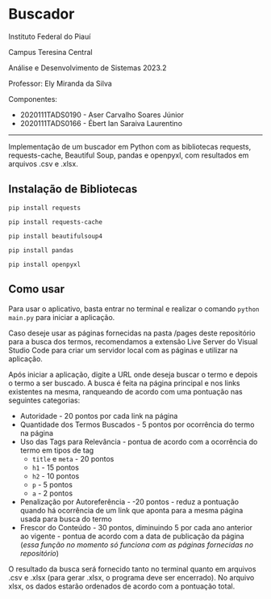# Buscador
Instituto Federal do Piauí

Campus Teresina Central

Análise e Desenvolvimento de Sistemas 2023.2

Professor: Ely Miranda da Silva

Componentes:
- 2020111TADS0190 - Aser Carvalho Soares Júnior
- 2020111TADS0166 - Ébert Ian Saraiva Laurentino

---
Implementação de um buscador em Python com as bibliotecas requests, requests-cache, Beautiful Soup, pandas e openpyxl, com resultados em arquivos .csv e .xlsx.

## Instalação de Bibliotecas

`pip install requests`

`pip install requests-cache`

`pip install beautifulsoup4`

`pip install pandas`

`pip install openpyxl`

## Como usar

Para usar o aplicativo, basta entrar no terminal e realizar o comando `python main.py` para iniciar a aplicação.

Caso deseje usar as páginas fornecidas na pasta /pages deste repositório para a busca dos termos, recomendamos a extensão Live Server do Visual Studio Code para criar um servidor local com as páginas e utilizar na aplicação.

Após iniciar a aplicação, digite a URL onde deseja buscar o termo e depois o termo a ser buscado. A busca é feita na página principal e nos links existentes na mesma, ranqueando de acordo com uma pontuação nas seguintes categorias:

- Autoridade - 20 pontos por cada link na página
- Quantidade dos Termos Buscados - 5 pontos por ocorrência do termo na página
- Uso das Tags para Relevância - pontua de acordo com a ocorrência do termo em tipos de tag
  - `title` e `meta` - 20 pontos
  - `h1` - 15 pontos
  - `h2` - 10 pontos
  - `p` - 5 pontos
  - `a` - 2 pontos
- Penalização por Autoreferência - -20 pontos - reduz a pontuação quando há ocorrência de um link que aponta para a mesma página usada para busca do termo
- Frescor do Conteúdo - 30 pontos, diminuindo 5 por cada ano anterior ao vigente - pontua de acordo com a data de publicação da página (*essa função no momento só funciona com as páginas fornecidas no repositório*)

O resultado da busca será fornecido tanto no terminal quanto em arquivos .csv e .xlsx (para gerar .xlsx, o programa deve ser encerrado). No arquivo xlsx, os dados estarão ordenados de acordo com a pontuação total.
